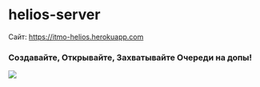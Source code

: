 # helios-server
Сайт: https://itmo-helios.herokuapp.com

### Создавайте, Открывайте, Захватывайте Очереди на допы!

![](https://i.ibb.co/Jn0BSf3/2019-05-18-22-47-16.png)
